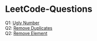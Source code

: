 # LeetCode-Questions

Q1: <a href="https://leetcode.com/problems/ugly-number/description/">Ugly Number</a>
<br>
Q2: <a href="https://leetcode.com/problems/remove-duplicates-from-sorted-array/description/">Remove Duplicates</a>
<br>
Q2: <a href="https://leetcode.com/problems/remove-element/description/">Remove Element</a>